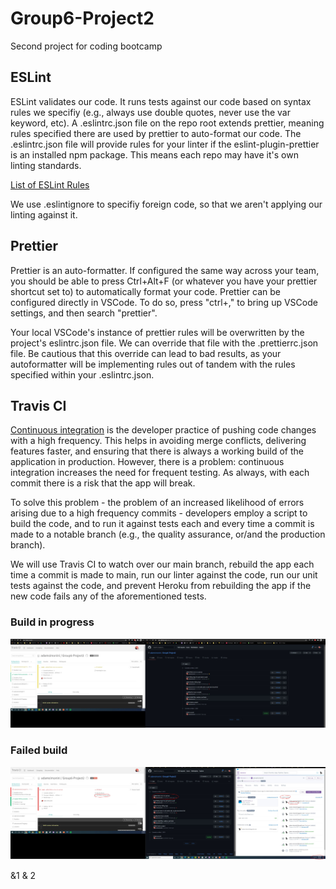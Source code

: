 # **Group6-Project2**
Second project for coding bootcamp

## **ESLint**

ESLint validates our code. It runs tests against our code based on syntax rules we specifiy (e.g., always use double quotes, never use the var keyword, etc). A .eslintrc.json file on the repo root extends prettier, meaning rules specified there are used by prettier to auto-format our code. The .eslintrc.json file will provide rules for your linter if the eslint-plugin-prettier is an installed npm package. This means each repo may have it's own linting standards.

[List of ESLint Rules](https://eslint.org/docs/rules/)

We use .eslintignore to specifiy foreign code, so that we aren't applying our linting against it.

## **Prettier**
Prettier is an auto-formatter. If configured the same way across your team, you should be able to press Ctrl+Alt+F (or whatever you have your prettier shortcut set to) to automatically format your code. Prettier can be configured directly in VSCode. To do so, press "ctrl+," to bring up VSCode settings, and then search "prettier". 

Your local VSCode's instance of prettier rules will be overwritten by the project's eslintrc.json file.
We can override that file with the .prettierrc.json file. Be cautious that this override can lead to bad results, as your autoformatter will be implementing rules out of tandem with the rules specified within your .eslintrc.json.

## **Travis CI**
[Continuous integration](https://www.youtube.com/watch?v=1er2cjUq1UI&ab_channel=IBMCloud) is the developer practice of pushing code changes with a high frequency. This helps in avoiding merge conflicts, delivering features faster, and ensuring that there is always a working build of the application in production. However, there is a problem: continuous integration increases the need for frequent testing. As always, with each commit there is a risk that the app will break.

To solve this problem - the problem of an increased likelihood of errors arising due to a high frequency commits - developers employ a script to build the code, and to run it against tests each and every time a commit is made to a notable branch (e.g., the quality assurance, or/and the production branch).

We will use Travis CI to watch over our main branch, rebuild the app each time a commit is made to main, run our linter against the code, run our unit tests against the code, and prevent Heroku from rebuilding the app if the new code fails any of the aforementioned tests. 

### **Build in progress**
![Build in progress](images/Travis-CI-Building.JPG)

### **Failed build**
![Build failed](images/Travis-CI-Fail.JPG)

&1 & 2